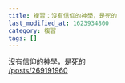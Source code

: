 ```yaml
---
title: 複習：沒有信仰的神學，是死的
last_modified_at: 1623934800
category: 複習
tags: []
---
```


<p>沒有信仰的神學，是死的<br>
<a href="/posts/269191960" target="_blank">/posts/269191960</a></p>

<p>&nbsp;</p>


